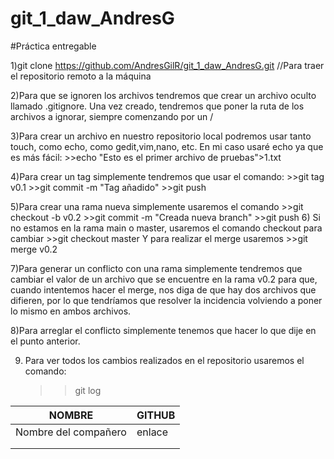 # git_1_daw_AndresG
#Práctica entregable

1)git clone https://github.com/AndresGilR/git_1_daw_AndresG.git //Para traer el repositorio remoto a la máquina

2)Para que se ignoren los archivos tendremos que crear un archivo oculto llamado .gitignore. Una vez creado, tendremos que poner la ruta de los archivos a ignorar, siempre comenzando por un /

3)Para crear un archivo en nuestro repositorio local podremos usar tanto touch, como echo, como gedit,vim,nano, etc. En mi caso usaré echo ya que es más fácil:
	>>echo "Esto es el primer archivo de pruebas">1.txt
	
4)Para crear un tag simplemente tendremos que usar el comando:
	>>git tag v0.1
	>>git commit -m "Tag añadido"
	>>git push 
		
5)Para crear una rama nueva simplemente usaremos el comando
	>>git checkout -b v0.2
	>>git commit -m "Creada nueva branch"
	>>git push
6) Si no estamos en la rama main o master, usaremos el comando checkout para cambiar
	>>git checkout master
Y para realizar el merge usaremos 
	>>git merge v0.2
	
7)Para generar un conflicto con una rama simplemente tendremos que cambiar el valor de un archivo que se encuentre en la rama v0.2 para que, cuando intentemos hacer el merge, nos diga de que hay dos archivos que difieren, por lo que tendríamos que resolver la incidencia volviendo a poner lo mismo en ambos archivos.

8)Para arreglar el conflicto simplemente tenemos que hacer lo que dije en el punto anterior.

9) Para ver todos los cambios realizados en el repositorio usaremos el comando: 
	>>git log
	

| NOMBRE  |GITHUB   |
|---|---|
| Nombre del compañero  |enlace    |
|   |   |
|   |   |


